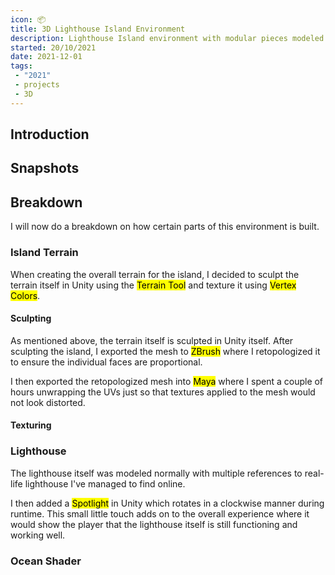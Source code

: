 ```yaml
---
icon: 📦
title: 3D Lighthouse Island Environment
description: Lighthouse Island environment with modular pieces modeled and textured in Maya and Substance Painter. Environment built in Unity
started: 20/10/2021
date: 2021-12-01
tags:
 - "2021"
 - projects
 - 3D
---
```


## Introduction

## Snapshots

## Breakdown
I will now do a breakdown on how certain parts of this environment is built.

### Island Terrain
When creating the overall terrain for the island, I decided to sculpt the terrain itself in Unity using the <mark>Terrain Tool</mark> and texture it using <mark>Vertex Colors</mark>.

#### Sculpting
As mentioned above, the terrain itself is sculpted in Unity itself. After sculpting the island, I exported the mesh to <mark>ZBrush</mark> where I retopologized it to ensure the individual faces are proportional.

I then exported the retopologized mesh into <mark>Maya</mark> where I spent a couple of hours unwrapping the UVs just so that textures applied to the mesh would not look distorted.

#### Texturing

### Lighthouse
The lighthouse itself was modeled normally with multiple references to real-life lighthouse I've managed to find online.

I then added a <mark>Spotlight</mark> in Unity which rotates in a clockwise manner during runtime. This small little touch adds on to the overall experience where it would show the player that the lighthouse itself is still functioning and working well.

### Ocean Shader
